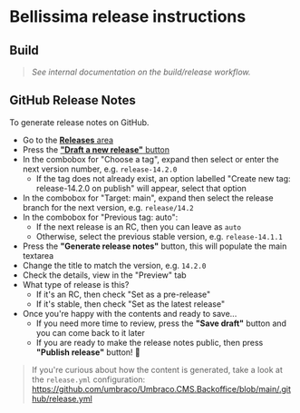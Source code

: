 # Bellissima release instructions

## Build

> _See internal documentation on the build/release workflow._

## GitHub Release Notes

To generate release notes on GitHub.

- Go to the [**Releases** area](https://github.com/umbraco/Umbraco.CMS.Backoffice/releases)
- Press the [**"Draft a new release"** button](https://github.com/umbraco/Umbraco.CMS.Backoffice/releases/new)
- In the combobox for "Choose a tag", expand then select or enter the next version number, e.g. `release-14.2.0`
  - If the tag does not already exist, an option labelled "Create new tag: release-14.2.0 on publish" will appear, select that option
- In the combobox for "Target: main", expand then select the release branch for the next version, e.g. `release/14.2`
- In the combobox for "Previous tag: auto":
  - If the next release is an RC, then you can leave as `auto`
  - Otherwise, select the previous stable version, e.g. `release-14.1.1`
- Press the **"Generate release notes"** button, this will populate the main textarea
- Change the title to match the version, e.g. `14.2.0`
- Check the details, view in the "Preview" tab
- What type of release is this?
  - If it's an RC, then check "Set as a pre-release"
  - If it's stable, then check "Set as the latest release"
- Once you're happy with the contents and ready to save...
  - If you need more time to review, press the **"Save draft"** button and you can come back to it later
  - If you are ready to make the release notes public, then press **"Publish release"** button! :tada:

> If you're curious about how the content is generated, take a look at the `release.yml` configuration:
> https://github.com/umbraco/Umbraco.CMS.Backoffice/blob/main/.github/release.yml
